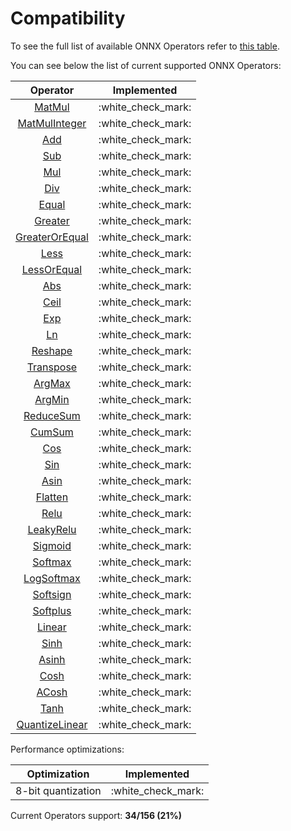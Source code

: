 # Compatibility

To see the full list of available ONNX Operators refer to [this table](https://github.com/onnx/onnx/blob/main/docs/Operators.md).

You can see below the list of current supported ONNX Operators:

|                           Operator                            |     Implemented      |
| :-----------------------------------------------------------: | :------------------: |
|          [MatMul](operators/tensor/tensor.matmul.md)          | :white\_check\_mark: |
|      [MatMulInteger](operators/tensor/tensor.matmul.md)       | :white\_check\_mark: |
|        [Add](operators/tensor/#arithmetic-operations)         | :white\_check\_mark: |
|        [Sub](operators/tensor/#arithmetic-operations)         | :white\_check\_mark: |
|        [Mul](operators/tensor/#arithmetic-operations)         | :white\_check\_mark: |
|        [Div](operators/tensor/#arithmetic-operations)         | :white\_check\_mark: |
|            [Equal](operators/tensor/tensor.eq.md)             | :white\_check\_mark: |
|         [Greater](operators/tensor/tensor.greater.md)         | :white\_check\_mark: |
|  [GreaterOrEqual](operators/tensor/tensor.greater\_equal.md)  | :white\_check\_mark: |
|            [Less](operators/tensor/tensor.less.md)            | :white\_check\_mark: |
|     [LessOrEqual](operators/tensor/tensor.less\_equal.md)     | :white\_check\_mark: |
|             [Abs](operators/tensor/tensor.abs.md)             | :white\_check\_mark: |
|            [Ceil](operators/tensor/tensor.ceil.md)            | :white\_check\_mark: |
|             [Exp](operators/tensor/tensor.exp.md)             | :white\_check\_mark: |
|              [Ln](operators/tensor/tensor.ln.md)              | :white\_check\_mark: |
|         [Reshape](operators/tensor/tensor.reshape.md)         | :white\_check\_mark: |
|       [Transpose](operators/tensor/tensor.transpose.md)       | :white\_check\_mark: |
|          [ArgMax](operators/tensor/tensor.argmax.md)          | :white\_check\_mark: |
|          [ArgMin](operators/tensor/tensor.argmin.md)          | :white\_check\_mark: |
|      [ReduceSum](operators/tensor/tensor.reduce\_sum.md)      | :white\_check\_mark: |
|          [CumSum](operators/tensor/tensor.cumsum.md)          | :white\_check\_mark: |
|             [Cos](operators/tensor/tensor.cos.md)             | :white\_check\_mark: |
|             [Sin](operators/tensor/tensor.sin.md)             | :white\_check\_mark: |
|            [Asin](operators/tensor/tensor.asin.md)            | :white\_check\_mark: |
|         [Flatten](operators/tensor/tensor.flatten.md)         | :white\_check\_mark: |
|          [Relu](operators/neural-network/nn.relu.md)          | :white\_check\_mark: |
|    [LeakyRelu](operators/neural-network/nn.leaky\_relu.md)    | :white\_check\_mark: |
|       [Sigmoid](operators/neural-network/nn.sigmoid.md)       | :white\_check\_mark: |
|       [Softmax](operators/neural-network/nn.softmax.md)       | :white\_check\_mark: |
|    [LogSoftmax](operators/neural-network/nn.logsoftmax.md)    | :white\_check\_mark: |
|      [Softsign](operators/neural-network/nn.softsign.md)      | :white\_check\_mark: |
|      [Softplus](operators/neural-network/nn.softplus.md)      | :white\_check\_mark: |
|        [Linear](operators/neural-network/nn.linear.md)        | :white\_check\_mark: |
|            [Sinh](operators/tensor/tensor.sinh.md)            | :white\_check\_mark: |
|           [Asinh](operators/tensor/tensor.asinh.md)           | :white\_check\_mark: |
|            [Cosh](operators/tensor/tensor.cosh.md)            | :white\_check\_mark: |
|           [ACosh](operators/tensor/tensor.acosh.md)           | :white\_check\_mark: |
|            [Tanh](operators/tensor/tensor.tanh.md)            | :white\_check\_mark: |
| [QuantizeLinear](performance/performance.quantize\_linear.md) | :white\_check\_mark: |


Performance optimizations:

|    Optimization    |     Implemented      |
| :----------------: | :------------------: |
| 8-bit quantization | :white\_check\_mark: |

Current Operators support: **34/156 (21%)**